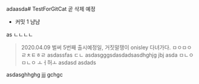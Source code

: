 adaasda# TestForGitCat
곧 삭제 예정
- 커밋 1
냠냠

as
ㄴㄴㄴㄴ
> 2020.04.09 벌써 5번째 출시예정일, 거짓말쟁이 onisley 다녀가다.
ㅁㅇㅁㅇ
ㄹㅊㅌㅎㄹ
asdassfas
ㄷㄴ
asdasgggsdasdadsasdhghjg
jbj
asda
ㅁㄴㅇㅁㄴㅇ
ㅗㅓ허ㅗ
asdasd
asdads

asdasghhghg
jjj
gchgc
